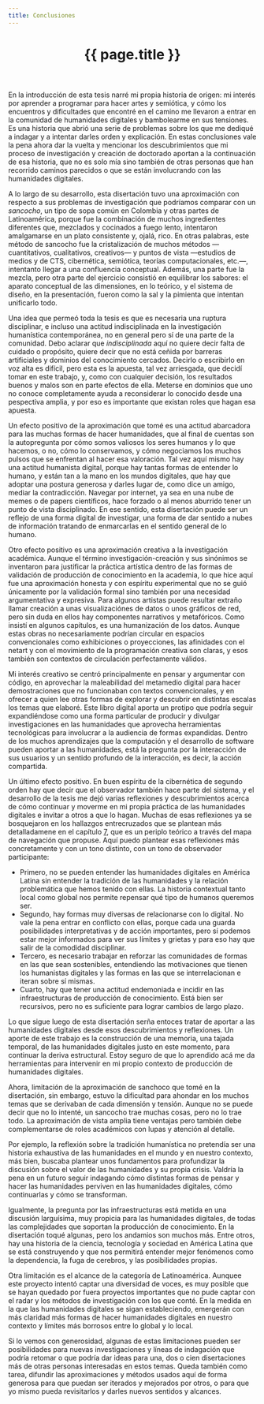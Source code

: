 ```yaml
---
title: Conclusiones
---
```


<a id="conclusiones-chapter"></a>
<header class="chapter-headers">
  <h1 number="8">{{ page.title }}</h1>
</header>

En la introducción de esta tesis narré mi propia historia de origen: mi interés por aprender a programar para hacer artes y semiótica, y cómo los encuentros y dificultades que encontré en el camino me llevaron a entrar en la comunidad de humanidades digitales y bambolearme en sus tensiones. Es una historia que abrió una serie de problemas sobre los que me dediqué a indagar y a intentar darles orden y explicación. En estas conclusiones vale la pena ahora dar la vuelta y mencionar los descubrimientos que mi proceso de investigación y creación de doctorado aportan a la continuación de esa historia, que no es solo mía sino también de otras personas que han recorrido caminos parecidos o que se están involucrando con las humanidades digitales.

A lo largo de su desarrollo, esta disertación tuvo una aproximación con respecto a sus problemas de investigación que podríamos comparar con un *sancocho*, un tipo de sopa común en Colombia y otras partes de Latinoamérica, porque fue la combinación de muchos ingredientes diferentes que, mezclados y cocinados a fuego lento, intentaron amalgamarse en un plato consistente y, ojalá, rico. En otras palabras, este método de sancocho fue la cristalización de muchos métodos —cuantitativos, cualitativos, creativos— y puntos de vista —estudios de medios y de CTS, cibernética, semiótica, teorías computacionales, etc.—, intentanto llegar a una confluencia conceptual. Además, una parte fue la mezcla, pero otra parte del ejercicio consistió en equilibrar los sabores: el aparato conceptual de las dimensiones, en lo teórico, y el sistema de diseño, en la presentación, fueron como la sal y la pimienta que intentan unificarlo todo.

Una idea que permeó toda la tesis es que es necesaria una ruptura disciplinar, e incluso una actitud indisciplinada en la investigación humanística contemporánea, no en general pero sí de una parte de la comunidad. Debo aclarar que *indisciplinada* aquí no quiere decir falta de cuidado o propósito, quiere decir que no está ceñida por barreras artificiales y dominios del conocimiento cercados. Decirlo o escribirlo en voz alta es difícil, pero esta es la apuesta, tal vez arriesgada, que decidí tomar en este trabajo, y, como con cualquier decisión, los resultados buenos y malos son en parte efectos de ella. Meterse en dominios que uno no conoce completamente ayuda a reconsiderar lo conocido desde una pespectiva amplia, y por eso es importante que existan roles que hagan esa apuesta.

Un efecto positivo de la aproximación que tomé es una actitud abarcadora para las muchas formas de hacer humanidades, que al final de cuentas son la autopregunta por cómo somos valiosos los seres humanos y lo que hacemos, o no, cómo lo conservamos, y cómo negociamos los muchos pulsos que se enfrentan al hacer esa valoración. Tal vez aquí mismo hay una actitud humanista digital, porque hay tantas formas de entender lo humano, y están tan a la mano en los mundos digitales, que hay que adoptar una postura generosa y darles lugar de, como dice un amigo, mediar la contradicción. Navegar por internet, ya sea en una nube de memes o de papers científicos, hace forzado o al menos aburrido tener un punto de vista disciplinado. En ese sentido, esta disertación puede ser un reflejo de una forma digital de investigar, una forma de dar sentido a nubes de información tratando de enmarcarlas en el sentido general de lo humano.

Otro efecto positivo es una aproximación creativa a la investigación académica. Aunque el término investigación-creación y sus sinónimos se inventaron para justificar la práctica artística dentro de las formas de validación de producción de conocimiento en la academia, lo que hice aquí fue una aproximación honesta y con espíritu experimental que no se guió únicamente por la validación formal sino también por una necesidad argumentativa y expresiva. Para algunos artistas puede resultar extraño llamar creación a unas visualizaciónes de datos o unos gráficos de red, pero sin duda en ellos hay componentes narrativos y metafóricos. Como insistí en algunos capítulos, es una humanización de los datos. Aunque estas obras no necesariamente podrían circular en espacios convencionales como exhibiciones o proyecciones, las afinidades con el netart y con el movimiento de la programación creativa son claras, y esos también son contextos de circulación perfectamente válidos. 

Mi interés creativo se centró principalmente en pensar y argumentar con código, en aprovechar la maleabilidad del metamedio digital para hacer demostraciones que no funcionaban con textos convencionales, y en ofrecer a quien lee otras formas de explorar y descubrir en distintas escalas los temas que elaboré. Este libro digital aporta un protipo que podría seguir expandiéndose como una forma particular de producir y divulgar investigaciones en las humanidades que aprovecha herramientas tecnológicas para involucrar a la audiencia de formas expandidas. Dentro de los muchos aprendizajes que la computación y el desarrollo de software pueden aportar a las humanidades, está la pregunta por la interacción de sus usuarios y un sentido profundo de la interacción, es decir, la acción compartida.

Un último efecto positivo. En buen espíritu de la cibernética de segundo orden hay que decir que el observador también hace parte del sistema, y el desarrollo de la tesis me dejó varias reflexiones y descubrimientos acerca de cómo continuar y moverme en mi propia práctica de las humanidades digitales e invitar a otros a que lo hagan. Muchas de esas reflexiones ya se bosquejaron en los hallazgos entrecruzados que se plantean más detalladamene en el capítulo [7](#periplo-chapter), que es un periplo teórico a través del mapa de navegación que propuse. Aquí puedo plantear esas reflexiones más concretamente y con un tono distinto, con un tono de observador participante:

- Primero, no se pueden entender las humanidades digitales en América Latina sin entender la tradición de las humanidades y la relación problemática que hemos tenido con ellas. La historia contextual tanto local como global nos permite repensar qué tipo de humanos queremos ser.
- Segundo, hay formas muy diversas de relacionarse con lo digital. No vale la pena entrar en conflicto con ellas, porque cada una guarda posibilidades interpretativas y de acción importantes, pero sí podemos estar mejor informados para ver sus límites y grietas y para eso hay que salir de la comodidad disciplinar.
- Tercero, es necesario trabajar en reforzar las comunidades de formas en las que sean sostenibles, entendiendo las motivaciones que tienen los humanistas digitales y las formas en las que se interrelacionan e iteran sobre sí mismas.
- Cuarto, hay que tener una actitud endemoniada e incidir en las infraestructuras de producción de conocimiento. Está bien ser recursivos, pero no es suficiente para lograr cambios de largo plazo.

Lo que sigue luego de esta disertación serña entoces tratar de aportar a las humanidades digitales desde esos descubrimientos y reflexiones. Un aporte de este trabajo es la construcción de una memoria, una tajada temporal, de las humanidades digitales justo en este momento, para continuar la deriva estructural. Estoy seguro de que lo aprendido acá me da herramientas para intervenir en mi propio contexto de producción de humanidades digitales.

Ahora, limitación de la aproximación de sanchoco que tomé en la disertación, sin embargo, estuvo la dificultad para ahondar en los muchos temas que se derivaban de cada dimensión y tensión. Aunque no se puede decir que no lo intenté, un sancocho trae muchas cosas, pero no lo trae todo. La aproximación de vista amplia tiene ventajas pero también debe complementarse de roles académicos con lupas y atención al detalle.

Por ejemplo, la reflexión sobre la tradición humanística no pretendía ser una historia exhaustiva de las humanidades en el mundo y en nuestro contexto, más bien, buscaba plantear unos fundamentos para profundizar la discusión sobre el valor de las humanidades y su propia crisis. Valdría la pena en un futuro seguir indagando cómo distintas formas de pensar y hacer las humanidades perviven en las humanidades digitales, cómo continuarlas y cómo se transforman.

Igualmente, la pregunta por las infraestructuras está metida en una discusión larguísima, muy propicia para las humanidades digitales, de todas las complejidades que soportan la producción de conocimiento. En la disertación toqué algunas, pero los andamios son muchos más. Entre otros, hay una historia de la ciencia, tecnología y sociedad en América Latina que se está construyendo y que nos permitirá entender mejor fenómenos como la dependencia, la fuga de cerebros, y las posibilidades propias.

Otra limitación es el alcance de la categoría de Latinoamérica. Aunquee este proyecto intentó captar una diversidad de voces, es muy posible que se hayan quedado por fuera proyectos importantes que no pude captar con el radar y los métodos de investigación con los que conté. En la medida en la que las humanidades digitales se sigan estableciendo, emergerán con más claridad más formas de hacer humanidades digitales en nuestro contexto y límites más borrosos entre lo global y lo local.

Si lo vemos con generosidad, algunas de estas limitaciones pueden ser posibilidades para nuevas investigaciones y líneas de indagación que podría retomar o que podría dar ideas para una, dos o cien disertaciones más de otras personas interesadas en estos temas. Queda también como tarea, difundir las aproximaciones y métodos usados aquí de forma generosa para que puedan ser iterados y mejorados por otros, o para que yo mismo pueda revisitarlos y darles nuevos sentidos y alcances.